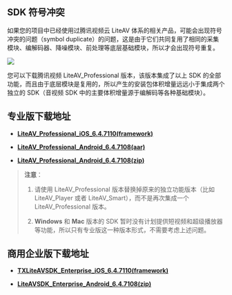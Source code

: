## SDK 符号冲突

如果您的项目中已经使用过腾讯视频云 LiteAV 体系的相关产品，可能会出现符号冲突的问题（symbol duplicate）的问题，这是由于它们共同复用了相同的采集模块、编解码器、降噪模块、前处理等底层基础模块，所以才会出现符号重复。

![](https://main.qcloudimg.com/raw/9bcce79e250441f9aeb93756196e1a2e.png)

您可以下载腾讯视频 LiteAV_Professional 版本，该版本集成了以上 SDK 的全部功能，而且由于底层模块是复用的，所以产生的安装包体积增量远远小于集成两个独立的 SDK（音视频 SDK 中的主要体积增量源于编解码等各种基础模块）。

## 专业版下载地址

- [**LiteAV_Professional_iOS_6.4.7110(framework)**](http://liteavsdk-1252463788.cosgz.myqcloud.com/6.4/TXLiteAVSDK_Professional_iOS_6.4.7110.zip)


- [**LiteAV_Professional_Android_6.4.7108(aar)**](http://liteavsdk-1252463788.cosgz.myqcloud.com/6.4/LiteAVSDK_Professional_6.4.7108.aar)

- [**LiteAV_Professional_Android_6.4.7108(zip)**](http://liteavsdk-1252463788.cosgz.myqcloud.com/6.4/LiteAVSDK_Professional_6.4.7108.zip)

> **注意**： 
> 1. 请使用 LiteAV_Professional 版本替换掉原来的独立功能版本（比如 LiteAV_Player 或者 LiteAV_Smart），而不是再次集成一个 LiteAV_Professional 版本。
>
> 2. **Windows** 和 **Mac** 版本的 SDK 暂时没有计划提供短视频和超级播放器等功能，所以只有专业版这一种版本形式，不需要考虑上述问题。

## 商用企业版下载地址

- [**TXLiteAVSDK_Enterprise_iOS_6.4.7110(framework)**](http://liteavsdk-1252463788.cosgz.myqcloud.com/6.4/TXLiteAVSDK_Enterprise_iOS_6.4.7110.zip)

- [**LiteAVSDK_Enterprise_Android_6.4.7108(zip)**](http://liteavsdk-1252463788.cosgz.myqcloud.com/6.4/LiteAVSDK_Enterprise_Android_6.4.7108.zip)
